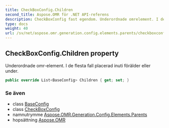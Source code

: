 ```yaml
---
title: CheckBoxConfig.Children
second_title: Aspose.OMR för .NET API-referens
description: CheckBoxConfig fast egendom. Underordnade omrelement. I de flesta fall placerad inuti förälder eller under.
type: docs
weight: 40
url: /sv/net/aspose.omr.generation.config.elements.parents/checkboxconfig/children/
---
```

## CheckBoxConfig.Children property

Underordnade omr-element. I de flesta fall placerad inuti förälder eller under.

```csharp
public override List<BaseConfig> Children { get; set; }
```

### Se även

* class [BaseConfig](../../../aspose.omr.generation.config/baseconfig/)
* class [CheckBoxConfig](../)
* namnutrymme [Aspose.OMR.Generation.Config.Elements.Parents](../../checkboxconfig/)
* hopsättning [Aspose.OMR](../../../)


